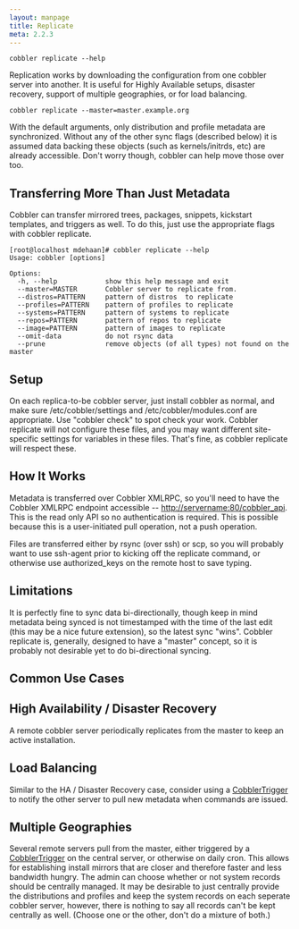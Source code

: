 ```yaml
---
layout: manpage
title: Replicate
meta: 2.2.3
---
```


    cobbler replicate --help

Replication works by downloading the configuration from one cobbler
server into another. It is useful for Highly Available setups,
disaster recovery, support of multiple geographies, or for load
balancing.

    cobbler replicate --master=master.example.org

With the default arguments, only distribution and profile metadata
are synchronized. Without any of the other sync flags (described
below) it is assumed data backing these objects (such as
kernels/initrds, etc) are already accessible. Don't worry though,
cobbler can help move those over too.

## Transferring More Than Just Metadata

Cobbler can transfer mirrored trees, packages, snippets, kickstart
templates, and triggers as well. To do this, just use the
appropriate flags with cobbler replicate.

    [root@localhost mdehaan]# cobbler replicate --help
    Usage: cobbler [options]
    
    Options:
      -h, --help            show this help message and exit
      --master=MASTER       Cobbler server to replicate from.
      --distros=PATTERN     pattern of distros  to replicate
      --profiles=PATTERN    pattern of profiles to replicate
      --systems=PATTERN     pattern of systems to replicate
      --repos=PATTERN       pattern of repos to replicate
      --image=PATTERN       pattern of images to replicate
      --omit-data           do not rsync data
      --prune               remove objects (of all types) not found on the master

## Setup

On each replica-to-be cobbler server, just install cobbler as
normal, and make sure /etc/cobbler/settings and
/etc/cobbler/modules.conf are appropriate. Use "cobbler check" to
spot check your work. Cobbler replicate will not configure these
files, and you may want different site-specific settings for
variables in these files. That's fine, as cobbler replicate will
respect these.

## How It Works

Metadata is transferred over Cobbler XMLRPC, so you'll need to have
the Cobbler XMLRPC endpoint accessible --
[http://servername:80/cobbler\_api](http://servername:80/cobbler_api).
This is the read only API so no authentication is required. This is
possible because this is a user-initiated pull operation, not a
push operation.

Files are transferred either by rsync (over ssh) or scp, so you
will probably want to use ssh-agent prior to kicking off the
replicate command, or otherwise use authorized\_keys on the remote
host to save typing.

## Limitations

It is perfectly fine to sync data bi-directionally, though keep in
mind metadata being synced is not timestamped with the time of the
last edit (this may be a nice future extension), so the latest sync
"wins". Cobbler replicate is, generally, designed to have a
"master" concept, so it is probably not desirable yet to do
bi-directional syncing.

## Common Use Cases

## High Availability / Disaster Recovery

A remote cobbler server periodically replicates from the master to
keep an active installation.

## Load Balancing

Similar to the HA / Disaster Recovery case, consider using a
[CobblerTrigger](Triggers) to notify the other
server to pull new metadata when commands are issued.

## Multiple Geographies

Several remote servers pull from the master, either triggered by a
[CobblerTrigger](Triggers) on the central
server, or otherwise on daily cron. This allows for establishing
install mirrors that are closer and therefore faster and less
bandwidth hungry. The admin can choose whether or not system
records should be centrally managed. It may be desirable to just
centrally provide the distributions and profiles and keep the
system records on each seperate cobbler server, however, there is
nothing to say all records can't be kept centrally as well. (Choose
one or the other, don't do a mixture of both.)

